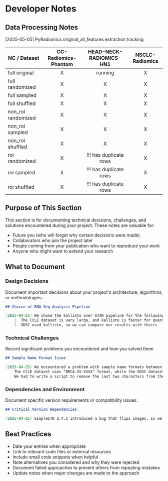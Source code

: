 # Developer Notes

## Data Processing Notes
[2025-05-05] PyRadiomics original_all_features extraction tracking

|NC / Dataset        | CC-Radiomics-Phantom | HEAD-NECK-RADIOMICS-HN1 | NSCLC-Radiomics |
|--------------------|:--------------------:|:-----------------------:|:---------------:|
|full original       |           X          |          running        |        X        |
|full randomized     |           X          |           X             |        X        |
|full sampled        |           X          |           X             |        X        |
|full shuffled       |           X          |           X             |        X        |
|non_roi randomized  |           X          |           X             |        X        |
|non_roi sampled     |           X          |           X             |        X        |
|non_roi shuffled    |           X          |           X             |        X        |
|roi randomized      |           X          |  !!! has duplicate rows |        X        |
|roi sampled         |           X          |  !!! has duplicate rows |        X        |
|roi shuffled        |           X          |  !!! has duplicate rows |        X        |




## Purpose of This Section

This section is for documenting technical decisions, challenges, and solutions encountered during your project. These notes are valuable for:

- Future you (who will forget why certain decisions were made)
- Collaborators who join the project later
- People coming from your publication who want to reproduce your work
- Anyone who might want to extend your research

## What to Document

### Design Decisions

Document important decisions about your project's architecture, algorithms, or methodologies:

``` markdown
## Choice of RNA-Seq Analysis Pipeline

[2025-04-25] We chose the kallisto over STAR pipeline for the following reasons:
    1. The CCLE dataset is very large, and kallisto is faster for quantifying large datasets
    2. GDSC used kallisto, so we can compare our results with theirs
```

### Technical Challenges

Record significant problems you encountered and how you solved them

``` markdown
## Sample Name Format Issue

[2025-04-25] We encountered a problem with sample name formats between the CCLE and GDSC datasets.
    The CCLE dataset uses "BRCA-XX-XXXX" format, while the GDSC dataset uses "BRCA-XX-XXXX-XX".
    We had to write a script to remove the last two characters from the sample names in the GDSC dataset.
```

### Dependencies and Environment

Document specific version requirements or compatibility issues:

``` markdown
## Critical Version Dependencies

[2025-04-25] SimpleITK 2.4.1 introduced a bug that flips images, so we froze version 2.4.0
```

## Best Practices

- Date your entries when appropriate
- Link to relevant code files or external resources
- Include small code snippets when helpful
- Note alternatives you considered and why they were rejected
- Document failed approaches to prevent others from repeating mistakes
- Update notes when major changes are made to the approach


